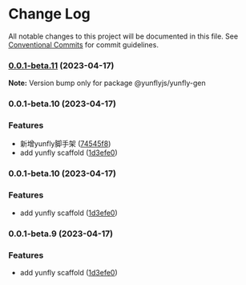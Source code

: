 # Change Log

All notable changes to this project will be documented in this file.
See [Conventional Commits](https://conventionalcommits.org) for commit guidelines.

### [0.0.1-beta.11](https://github.com/yunke-yunfly/yunflyjs/compare/v0.0.1-beta.10...v0.0.1-beta.11) (2023-04-17)

**Note:** Version bump only for package @yunflyjs/yunfly-gen





### 0.0.1-beta.10 (2023-04-17)


### Features

* 新增yunfly脚手架 ([74545f8](https://github.com/yunke-yunfly/yunflyjs/commit/74545f852da0a1514c6f5ef5dc251f038a51a0bb))
* add yunfly scaffold ([1d3efe0](https://github.com/yunke-yunfly/yunflyjs/commit/1d3efe0d80c1fc811b6635d601cdd3ee29453c72))



### 0.0.1-beta.10 (2023-04-17)


### Features

* add yunfly scaffold ([1d3efe0](https://github.com/yunke-yunfly/yunflyjs/commit/1d3efe0d80c1fc811b6635d601cdd3ee29453c72))



### 0.0.1-beta.9 (2023-04-17)


### Features

* add yunfly scaffold ([1d3efe0](https://github.com/yunke-yunfly/yunflyjs/commit/1d3efe0d80c1fc811b6635d601cdd3ee29453c72))
